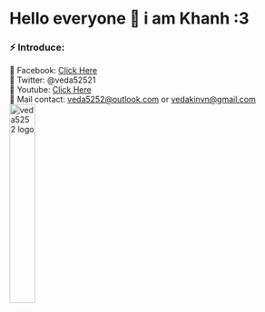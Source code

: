 # Hello everyone 👋 i am Khanh :3 

### ⚡ Introduce:

 💬 Facebook: [Click Here](https://www.fb.com/veda5252.vietnamese)<br>
 💬 Twitter: @veda52521<br>
 💬 Youtube: [Click Here](https://bit.ly/3fI0NkQ)<br>
 💬 Mail contact: veda5252@outlook.com or vedakinvn@gmail.com <img src="https://i.imgur.com/xMlnk9B.gif" title="veda5252 logo" width="30%" height="30%"/>

